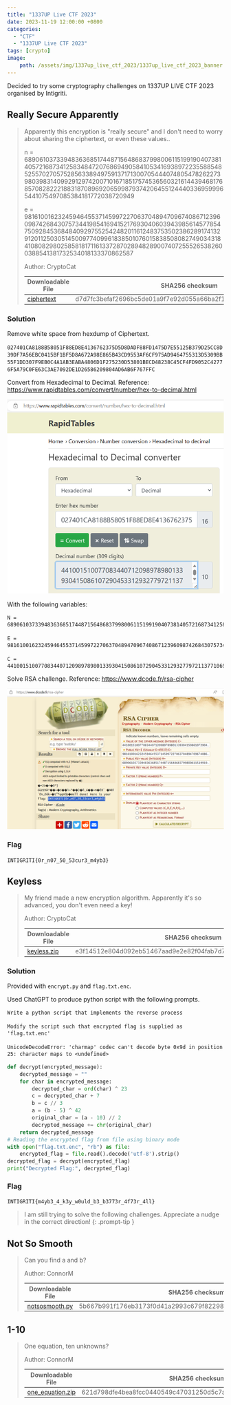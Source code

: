 ```yaml
---
title: "1337UP Live CTF 2023"
date: 2023-11-19 12:00:00 +0800
categories:
  - "CTF"
  - "1337UP Live CTF 2023"
tags: [crypto]
image:
    path: /assets/img/1337up_live_ctf_2023/1337up_live_ctf_2023_banner.png
---
```


Decided to try some cryptography challenges on 1337UP LIVE CTF 2023 organised by Intigriti.

## Really Secure Apparently

>Apparently this encryption is "really secure" and I don't need to worry about sharing the ciphertext, or even these values..
>
>n = 689061037339483636851744871564868379980061151991904073814057216873412583484720768694905841053416938972235588548525570270575285633894975913717130070544407480547826227398039831409929129742007101671851757453656032161443946817685708282221883187089692065998793742064551244403369599965441075497085384181772038720949
>
>e =
98161001623245946455371459972270637048947096740867123960987426843075734419854169415217693040603943985614577854750928453684840929755254248201161248375350238628917413291201125030514500977409961838501076015838508082749034318410808298025858181711613372870289482890074072555265382600388541381732534018133370862587
>
>Author: CryptoCat
>
>| Downloadable File | SHA256 checksum |
>| --- | --- |
>| [ciphertext](/assets/img/1337up_live_ctf_2023/ciphertext) | d7d7fc3befaf2696bc5de01a9f7e92d055a66ba2f10d22eb1ac4c1284310ff7f |

### Solution

Remove white space from hexdump of Ciphertext.

`027401CA8188B58051F88ED8E4136762375D5D8DADF88FD1475D7E55125B379D25CC8D39DF7A56EBC0415BF1BF5D8A672A98E865B43CD9553AF6CF975AD9464755313D5309BB55F1DD307F9EB0C4A1AB3EABA4806D1F275230D53801BECD48238C45CF4FD9052C42776F5A79C0FE63C3AE7092DE1D26586209804AD6AB6F767FFC`

Convert from Hexadecimal to Decimal. Reference: <https://www.rapidtables.com/convert/number/hex-to-decimal.html>

![image](/assets/img/1337up_live_ctf_2023/660d43b50583f22c6ec24854ba8c94e64eff303db7172aba8f19b55fa862098e.png)  

With the following variables:

```
N = 689061037339483636851744871564868379980061151991904073814057216873412583484720768694905841053416938972235588548525570270575285633894975913717130070544407480547826227398039831409929129742007101671851757453656032161443946817685708282221883187089692065998793742064551244403369599965441075497085384181772038720949

E = 98161001623245946455371459972270637048947096740867123960987426843075734419854169415217693040603943985614577854750928453684840929755254248201161248375350238628917413291201125030514500977409961838501076015838508082749034318410808298025858181711613372870289482890074072555265382600388541381732534018133370862587

C = 441001510077083440712098978980133930415086107290453312932779721137710693129669898774537962879522006041519477907847531444975796042514212299155087533072902229706427765901890350700252954929903001909850453303487994374982644931473474420223319182460327997419996588889034403777436157228265528747769729921745312710652
```

Solve RSA challenge. Reference: <https://www.dcode.fr/rsa-cipher>

![image](/assets/img/1337up_live_ctf_2023/aec84baf6ec78bc79f155ca11b16fb25599babae865085abb151f01a8c7e67c3.png)  

### Flag

`INTIGRITI{0r_n07_50_53cur3_m4yb3}`

## Keyless

>My friend made a new encryption algorithm. Apparently it's so advanced, you don't even need a key!
>
>Author: CryptoCat
>
>| Downloadable File | SHA256 checksum |
>| --- | --- |
>| [keyless.zip](/assets/img/1337up_live_ctf_2023/keyless.zip) | e3f14512e804d092eb51467aad9e2e82f04fab7d754613a098e8a5dacce6da0d |

### Solution

Provided with `encrypt.py` and `flag.txt.enc`.

Used ChatGPT to produce python script with the following prompts.

```
Write a python script that implements the reverse process

Modify the script such that encrypted flag is supplied as 'flag.txt.enc'

UnicodeDecodeError: 'charmap' codec can't decode byte 0x9d in position 25: character maps to <undefined>
```

```python
def decrypt(encrypted_message):
    decrypted_message = ""
    for char in encrypted_message:
        decrypted_char = ord(char) ^ 23
        c = decrypted_char + 7
        b = c // 3
        a = (b - 5) ^ 42
        original_char = (a - 10) // 2
        decrypted_message += chr(original_char)
    return decrypted_message
# Reading the encrypted flag from file using binary mode
with open("flag.txt.enc", "rb") as file:
    encrypted_flag = file.read().decode('utf-8').strip()
decrypted_flag = decrypt(encrypted_flag)
print("Decrypted Flag:", decrypted_flag)
```

### Flag

`INTIGRITI{m4yb3_4_k3y_w0uld_b3_b3773r_4f73r_4ll}`

> I am still trying to solve the following challenges. Appreciate a nudge in the correct direction!
{: .prompt-tip }

## Not So Smooth

>Can you find a and b?
>
>Author: ConnorM
>
>| Downloadable File | SHA256 checksum |
>| --- | --- |
>| [notsosmooth.py](/assets/img/1337up_live_ctf_2023/notsosmooth.py) | 5b667b991f176eb3173f0d41a2993c679f822983b0d93fd1f84b0680b326f0c7 |

## 1\-10

>One equation, ten unknowns?
>
>Author: ConnorM
>
>| Downloadable File | SHA256 checksum |
>| --- | --- |
>| [one_equation.zip](/assets/img/1337up_live_ctf_2023/one_equation.zip) | 621d798dfe4bea8fcc0440549c47031250d5c7aa4f5b53effe2bd76828265fa1 |
